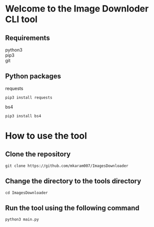 # Welcome to the Image Downloder CLI tool
## Requirements
python3  
pip3  
git  

## Python packages
requests
```
pip3 install requests
```
bs4
```
pip3 install bs4
```

# How to use the tool
## Clone the repository
```
git clone https://github.com/mkaram007/ImagesDownloader
```
## Change the directory to the tools directory
```
cd ImagesDownloader
```
## Run the tool using the following command
```
python3 main.py
```
